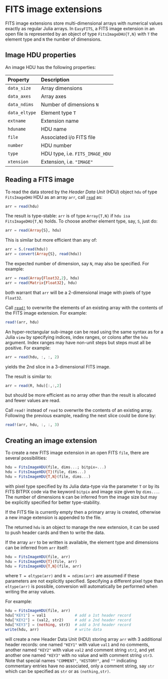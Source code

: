 # FITS image extensions

FITS image extensions store multi-dimensional arrays with numerical values exactly as
regular Julia arrays. In `EasyFITS`, a FITS image extension in an open file is represented
by an object of type `FitsImageDHU{T,N}` with `T` the element type and `N` the number of
dimensions.


## Image HDU properties

An image HDU has the following properties:

| Property      | Description                     |
|:--------------|:--------------------------------|
| `data_size`   | Array dimensions                |
| `data_axes`   | Array axes                      |
| `data_ndims`  | Number of dimensions `N`        |
| `data_eltype` | Element type `T`                |
| `extname`     | Extension name                  |
| `hduname`     | HDU name                        |
| `file`        | Associated i/o FITS file        |
| `number`      | HDU number                      |
| `type`        | HDU type, i.e. `FITS_IMAGE_HDU` |
| `xtension`    | Extension, i.e. `"IMAGE"`       |


## Reading a FITS image

To read the data stored by the *Header Data Unit* (HDU) object `hdu` of type
`FitsImageDHU` HDU as an array `arr`, call [`read`](@ref) as:

``` julia
arr = read(hdu)
```

The result is type-stable: `arr` is of type `Array{T,N}` if `hdu isa FitsImageDHU{T,N}`
holds. To choose another element type, say, `S`, just do:

``` julia
arr = read(Array{S}, hdu)
```

This is similar but more efficient than any of:

``` julia
arr = S.(read(hdu))
arr = convert(Array{S}, read(hdu))
```

The expected number of dimension, say `N`, may also be specified. For example:

``` julia
arr = read(Array{Float32,2}, hdu)
arr = read(Matrix{Float32}, hdu)
```

both warrant that `arr` will be a 2-dimensional image with pixels of type `Float32`.

Call [`read!`](@ref) to overwrite the elements of an existing array with the contents of
the FITS image extension. For example:

``` julia
read!(arr, hdu)
```

An hyper-rectangular sub-image can be read using the same syntax as for a Julia `view` by
specifying indices, index ranges, or colons after the `hdu` argument. Index ranges may
have non-unit steps but steps must all be positive. For example:

``` julia
arr = read(hdu, :, :, 2)
```

yields the 2nd slice in a 3-dimensional FITS image.

The result is similar to:

``` julia
arr = read(R, hdu)[:,:,2]
```

but should be more efficient as no array other than the result is allocated and fewer
values are read.

Call `read!` instead of `read` to overwrite the contents of an existing array. Following
the previous example, reading the next slice could be done by:

``` julia
read!(arr, hdu, :, :, 3)
```


## Creating an image extension

To create a new FITS image extension in an open FITS `file`, there are several
possibilities:

``` julia
hdu = FitsImageHDU(file, dims...; bitpix=...)
hdu = FitsImageHDU{T}(file, dims...)
hdu = FitsImageHDU{T,N}(file, dims...)
```

with pixel type specified by its Julia data-type via the parameter `T` or by its FITS
BITPIX code via the keyword `bitpix` and image size given by `dims...`. The number of
dimensions `N` can be inferred from the image size but may be explicitly specified for
better type-stability.

If the FITS file is currently empty then a primary array is created, otherwise a new image
extension is appended to the file.

The returned `hdu` is an object to manage the new extension, it can be used to push header
cards and then to write the data.

If the array `arr` to be written is available, the element type and dimensions can be
inferred from `arr` itself:

``` julia
hdu = FitsImageHDU(file, arr)
hdu = FitsImageHDU{T}(file, arr)
hdu = FitsImageHDU{T,N}(file, arr)
```

where `T = eltype(arr)` and `N = ndims(arr)` are assumed if these parameters are not
explicitly specified. Specifying a different pixel type than `eltype(arr)` is possible,
conversion will automatically be performed when writing the array values.

For example:

``` julia
hdu = FitsImageHDU(file, arr)
hdu["KEY1"] = val1             # add a 1st header record
hdu["KEY2"] = (val2, str2)     # add a 2nd header record
hdu["KEY3"] = (nothing, str3)  # add a 3rd header record
write(hdu, arr)                # write data
```

will create a new Header Data Unit (HDU) storing array `arr` with 3 additional header
records: one named `"KEY1"` with value `val1` and no comments, another named `"KEY2"` with
value `val2` and comment string `str2`, and yet another one named `"KEY3"` with no value
and with comment string `str3`. Note that special names `"COMMENT"`, `"HISTORY"`, and `""`
indicating commentary entries have no associated, only a comment string, say `str` which
can be specified as `str` or as `(nothing,str)`.
